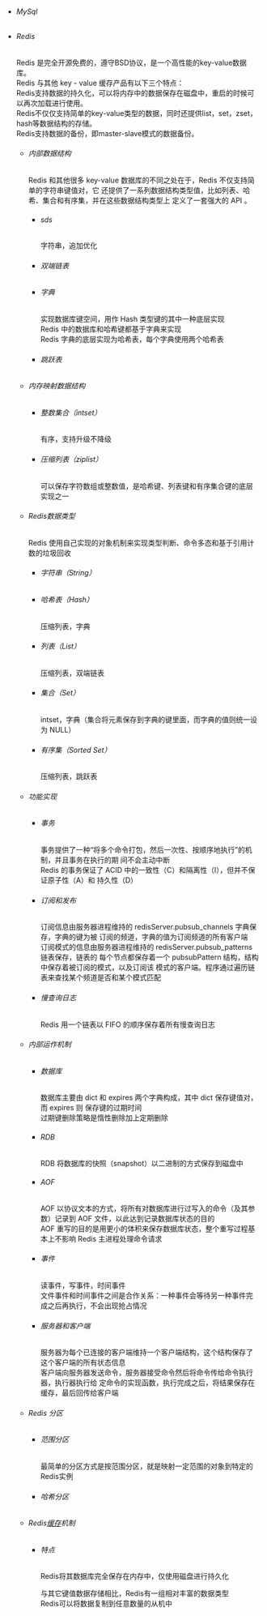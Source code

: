 * ###### MySql
* ###### Redis

  Redis 是完全开源免费的，遵守BSD协议，是一个高性能的key-value数据库。  
  Redis 与其他 key - value 缓存产品有以下三个特点：  
  Redis支持数据的持久化，可以将内存中的数据保存在磁盘中，重启的时候可以再次加载进行使用。  
  Redis不仅仅支持简单的key-value类型的数据，同时还提供list，set，zset，hash等数据结构的存储。  
  Redis支持数据的备份，即master-slave模式的数据备份。

  * ###### 内部数据结构

    Redis 和其他很多 key-value 数据库的不同之处在于，Redis 不仅支持简单的字符串键值对，它 还提供了一系列数据结构类型值，比如列表、哈希、集合和有序集，并在这些数据结构类型上 定义了一套强大的 API 。

    * ###### sds

      字符串，追加优化

    * ###### 双端链表
    * ###### 字典

      实现数据库键空间，用作 Hash 类型键的其中一种底层实现  
      Redis 中的数据库和哈希键都基于字典来实现  
       Redis 字典的底层实现为哈希表，每个字典使用两个哈希表

    * ###### 跳跃表

  * ###### 内存映射数据结构

    * ###### 整数集合（intset）

      有序，支持升级不降级

    * ###### 压缩列表（ziplist）

      可以保存字符数组或整数值，是哈希键、列表键和有序集合键的底层实现之一
  * ###### Redis数据类型

    Redis 使用自己实现的对象机制来实现类型判断、命令多态和基于引用计数的垃圾回收

    * ###### 字符串（String）
    * ###### 哈希表（Hash）

      压缩列表，字典

    * ###### 列表（List）

      压缩列表，双端链表

    * ###### 集合（Set）

      intset，字典（集合将元素保存到字典的键里面，而字典的值则统一设 为 NULL）

    * ###### 有序集（Sorted Set）

      压缩列表，跳跃表

  * ###### 功能实现

    * ###### 事务

      事务提供了一种“将多个命令打包，然后一次性、按顺序地执行”的机制，并且事务在执行的期 间不会主动中断  
      Redis 的事务保证了 ACID 中的一致性（C）和隔离性（I），但并不保证原子性（A）和 持久性（D）

    * ###### 订阅和发布

      订阅信息由服务器进程维持的 redisServer.pubsub\_channels 字典保存，字典的键为被 订阅的频道，字典的值为订阅频道的所有客户端  
      订阅模式的信息由服务器进程维持的 redisServer.pubsub\_patterns 链表保存，链表的 每个节点都保存着一个 pubsubPattern 结构，结构中保存着被订阅的模式，以及订阅该 模式的客户端。程序通过遍历链表来查找某个频道是否和某个模式匹配

    * ###### 慢查询日志

      Redis 用一个链表以 FIFO 的顺序保存着所有慢查询日志
  * ###### 内部运作机制

    * ###### 数据库

      数据库主要由 dict 和 expires 两个字典构成，其中 dict 保存键值对，而 expires 则 保存键的过期时间  
      过期键删除策略是惰性删除加上定期删除

    * ###### RDB

      RDB 将数据库的快照（snapshot）以二进制的方式保存到磁盘中

    * ###### AOF

      AOF 以协议文本的方式，将所有对数据库进行过写入的命令（及其参数）记录到 AOF 文件，以此达到记录数据库状态的目的  
      AOF 重写的目的是用更小的体积来保存数据库状态，整个重写过程基本上不影响 Redis 主进程处理命令请求

    * ###### 事件

      读事件，写事件，时间事件  
      文件事件和时间事件之间是合作关系：一种事件会等待另一种事件完成之后再执行，不会出现抢占情况

    * ###### 服务器和客户端

      服务器为每个已连接的客户端维持一个客户端结构，这个结构保存了这个客户端的所有状态信息  
      客户端向服务器发送命令，服务器接受命令然后将命令传给命令执行器，执行器执行给 定命令的实现函数，执行完成之后，将结果保存在缓存，最后回传给客户端
  * ###### Redis 分区

    * ###### 范围分区

       最简单的分区方式是按范围分区，就是映射一定范围的对象到特定的Redis实例

    * ###### 哈希分区
  * ###### Redis[缓存](https://blog.csdn.net/acmman/article/details/53167917)机制

    * ###### 特点

      Redis将其数据库完全保存在内存中，仅使用磁盘进行持久化  
      与其它键值数据存储相比，Redis有一组相对丰富的数据类型  
      Redis可以将数据复制到任意数量的从机中



